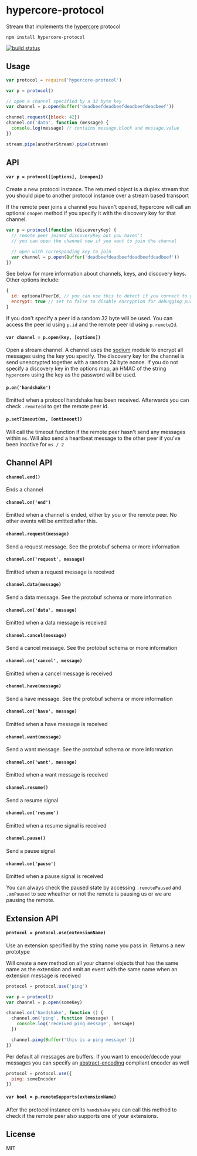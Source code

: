 # hypercore-protocol

Stream that implements the [hypercore](https://github.com/mafintosh/hypercore) protocol

```
npm install hypercore-protocol
```

[![build status](https://travis-ci.org/mafintosh/hypercore-protocol.svg?branch=master)](https://travis-ci.org/mafintosh/hypercore-protocol)

## Usage

``` js
var protocol = require('hypercore-protocol')

var p = protocol()

// open a channel specified by a 32 byte key
var channel = p.open(Buffer('deadbeefdeadbeefdeadbeefdeadbeef'))

channel.request({block: 42})
channel.on('data', function (message) {
  console.log(message) // contains message.block and message.value
})

stream.pipe(anotherStream).pipe(stream)
```

## API

#### `var p = protocol([options], [onopen])`

Create a new protocol instance. The returned object is a duplex stream
that you should pipe to another protocol instance over a stream based transport

If the remote peer joins a channel you haven't opened, hypercore will call an optional `onopen`
method if you specify it with the discovery key for that channel.

``` js
var p = protocol(function (discoveryKey) {
  // remote peer joined discoveryKey but you haven't
  // you can open the channel now if you want to join the channel

  // open with corresponding key to join
  var channel = p.open(Buffer('deadbeefdeadbeefdeadbeefdeadbeef'))
})
```

See below for more information about channels, keys, and discovery keys.
Other options include:

``` js
{
  id: optionalPeerId, // you can use this to detect if you connect to yourself
  encrypt: true // set to false to disable encryption for debugging purposes
}
```

If you don't specify a peer id a random 32 byte will be used.
You can access the peer id using `p.id` and the remote peer id using `p.remoteId`.

#### `var channel = p.open(key, [options])`

Open a stream channel. A channel uses the [sodium](https://github.com/mafintosh/sodium-prebuilt) module to encrypt all messages using the key you specify. The discovery key for the channel is send unencrypted together with a random 24 byte nonce. If you do not specify a discovery key in the options map, an HMAC of the string `hypercore` using the key as the password will be used.

#### `p.on('handshake')`

Emitted when a protocol handshake has been received. Afterwards you can check `.remoteId` to get the remote peer id.

#### `p.setTimeout(ms, [ontimeout])`

Will call the timeout function if the remote peer hasn't send any messages within `ms`. Will also send a heartbeat message to the other peer if you've been inactive for `ms / 2`

## Channel API

#### `channel.end()`

Ends a channel

#### `channel.on('end')`

Emitted when a channel is ended, either by you or the remote peer.
No other events will be emitted after this.

#### `channel.request(message)`

Send a request message. See the protobuf schema or more information

#### `channel.on('request', message)`

Emitted when a request message is received

#### `channel.data(message)`

Send a data message. See the protobuf schema or more information

#### `channel.on('data', message)`

Emitted when a data message is received

#### `channel.cancel(message)`

Send a cancel message. See the protobuf schema or more information

#### `channel.on('cancel', message)`

Emitted when a cancel message is received

#### `channel.have(message)`

Send a have message. See the protobuf schema or more information

#### `channel.on('have', message)`

Emitted when a have message is received

#### `channel.want(message)`

Send a want message. See the protobuf schema or more information

#### `channel.on('want', message)`

Emitted when a want message is received

#### `channel.resume()`

Send a resume signal

#### `channel.on('resume')`

Emitted when a resume signal is received

#### `channel.pause()`

Send a pause signal

#### `channel.on('pause')`

Emitted when a pause signal is received

You can always check the paused state by accessing `.remotePaused` and `.amPaused`
to see wheather or not the remote is pausing us or we are pausing the remote.

## Extension API

#### `protocol = protocol.use(extensionName)`

Use an extension specified by the string name you pass in. Returns a new prototype

Will create a new method on all your channel objects that has the same name as the extension and emit an event with the same name when an extension message is received

``` js
protocol = protocol.use('ping')

var p = protocol()
var channel = p.open(someKey)

channel.on('handshake', function () {
  channel.on('ping', function (message) {
    console.log('received ping message', message)
  })

  channel.ping(Buffer('this is a ping message!'))
})
```

Per default all messages are buffers. If you want to encode/decode your messages you can specify an [abstract-encoding](https://github.com/mafintosh/abstract-encoding) compliant encoder as well

``` js
protocol = protocol.use({
  ping: someEncoder
})
```

#### `var bool = p.remoteSupports(extensionName)`

After the protocol instance emits `handshake` you can call this method to check
if the remote peer also supports one of your extensions.

## License

MIT
